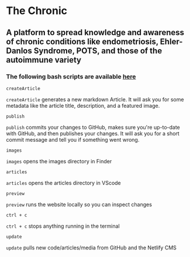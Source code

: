 # The Chronic

## A platform to spread knowledge and awareness of chronic conditions like endometriosis, Ehler-Danlos Syndrome, POTS, and those of the autoimmune variety

### The following bash scripts are available [here](https://github.com/themarquisdesheric/bash/blob/master/amber-scripts.bash)

```
createArticle
``` 
`createArticle` generates a new markdown Article. It will ask you for some metadata like the article title, description, and a featured image. 

```
publish
```
`publish` commits your changes to GitHub, makes sure you're up-to-date with GitHub, and then publishes your changes. It will ask you for a short commit message and tell you if something went wrong. 

```
images
```
`images` opens the images directory in Finder

```
articles
```
`articles` opens the articles directory in VScode

```
preview
```
`preview` runs the website locally so you can inspect changes

```
ctrl + c
```
`ctrl + c` stops anything running in the terminal

```
update
```
`update` pulls new code/articles/media from GitHub and the Netlify CMS
